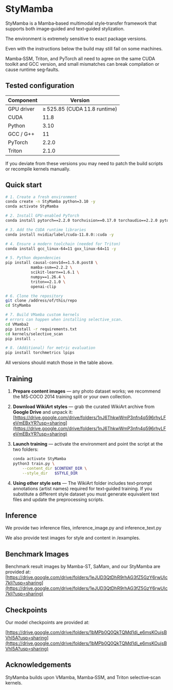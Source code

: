 # StyMamba

StyMamba is a Mamba‑based multimodal style‑transfer framework that supports both image‑guided and text‑guided stylization.


The environment is extremely sensitive to exact package versions. 

Even with the instructions below the build may still fail on some machines. 

Mamba‑SSM, Triton, and PyTorch all need to agree on the same CUDA toolkit and GCC version, and small mismatches can break compilation or cause runtime seg‑faults.

## Tested configuration

| Component  | Version                      |
| ---------- | ---------------------------- |
| GPU driver | ≥ 525.85 (CUDA 11.8 runtime) |
| CUDA       | 11.8                         |
| Python     | 3.10                         |
| GCC / G++  | 11                           |
| PyTorch    | 2.2.0                        |
| Triton     | 2.1.0                        |

If you deviate from these versions you may need to patch the build scripts or recompile kernels manually.

## Quick start

```bash
# 1. Create a fresh environment
conda create -n StyMamba python=3.10 -y
conda activate StyMamba

# 2. Install GPU‑enabled PyTorch
conda install pytorch==2.2.0 torchvision==0.17.0 torchaudio==2.2.0 pytorch-cuda=11.8 -c pytorch -c nvidia

# 3. Add the CUDA runtime libraries
conda install nvidia/label/cuda-11.8.0::cuda -y

# 4. Ensure a modern toolchain (needed for Triton)
conda install gcc_linux-64=11 gxx_linux-64=11 -y

# 5. Python dependencies
pip install causal-conv1d==1.5.0.post8 \
           mamba-ssm==2.2.2 \
           scikit-learn==1.6.1 \
           numpy==1.26.4 \
           triton==2.1.0 \
           openai-clip

# 6. Clone the repository
git clone /address/of/this/repo
cd StyMamba

# 7. Build VMamba custom kernels
# errors can happen when installing selective_scan.
cd VMamba2
pip install -r requirements.txt
cd kernels/selective_scan
pip install .

# 8. (Additional) for metric evaluation
pip install torchmetrics lpips
```

All versions should match those in the table above.

## Training

1. **Prepare content images** — any photo dataset works; we recommend the MS‑COCO 2014 training split or your own collection.


2. **Download WikiArt styles** — grab the curated WikiArt archive from **Google Drive** and unpack it:
   [https://drive.google.com/drive/folders/1nJ6ThkwWmP3nfn4q596rhyLFeVmEBxYR?usp=sharing](https://drive.google.com/drive/folders/1nJ6ThkwWmP3nfn4q596rhyLFeVmEBxYR?usp=sharing)


3. **Launch training** — activate the environment and point the script at the two folders:

   ```bash
   conda activate StyMamba
   python3 train.py \
       --content_dir $CONTENT_DIR \
       --style_dir   $STYLE_DIR
   ```

4. **Using other style sets** — The WikiArt folder includes text‑prompt annotations (artist names) required for text‑guided training. If you substitute a different style dataset you must generate equivalent text files and update the preprocessing scripts.

## Inference

We provide two inference files, inference_image.py and inference_text.py

We also provide test images for style and content in /examples.

## Benchmark Images

Benchmark result images by Mamba-ST, SaMam, and our StyMamba are provided at:
[https://drive.google.com/drive/folders/1eJUD3QtDhR9rhAG3fZ5GzY6rwUlc7kIj?usp=sharing](https://drive.google.com/drive/folders/1eJUD3QtDhR9rhAG3fZ5GzY6rwUlc7kIj?usp=sharing)

## Checkpoints

Our model checkpoints are provided at:

[https://drive.google.com/drive/folders/1bMPb0Q0QkTQMd1di_e6msKOujsBVhI5A?usp=sharing](https://drive.google.com/drive/folders/1bMPb0Q0QkTQMd1di_e6msKOujsBVhI5A?usp=sharing)

## Acknowledgements

StyMamba builds upon VMamba, Mamba‑SSM, and Triton selective‑scan kernels.
